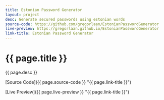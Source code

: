 ```yaml
---
title: Estonian Password Generator
layout: project
desc: Generate secured passwords using estonian words
source-code: https://github.com/gregorlaan/EstonianPasswordGenerator
live-preview: https://gregorlaan.github.io/EstonianPasswordGenerator
link-title: Estonian Password Generator
---
```


# {{ page.title }}

{{ page.desc }}

[Source Code]({{ page.source-code }} "{{ page.link-title }}")

[Live Preview]({{ page.live-preview }} "{{ page.link-title }}")